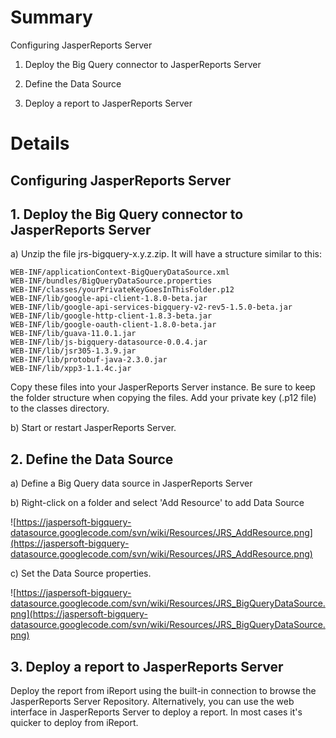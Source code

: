 # Summary #
Configuring JasperReports Server

1. Deploy the Big Query connector to JasperReports Server

2. Define the Data Source

3. Deploy a report to JasperReports Server

# Details #

## **Configuring JasperReports Server** ##

## **1. Deploy the Big Query connector to JasperReports Server** ##
a) Unzip the file jrs-bigquery-x.y.z.zip. It will have a structure similar to this:

```
WEB-INF/applicationContext-BigQueryDataSource.xml
WEB-INF/bundles/BigQueryDataSource.properties
WEB-INF/classes/yourPrivateKeyGoesInThisFolder.p12
WEB-INF/lib/google-api-client-1.8.0-beta.jar
WEB-INF/lib/google-api-services-bigquery-v2-rev5-1.5.0-beta.jar
WEB-INF/lib/google-http-client-1.8.3-beta.jar
WEB-INF/lib/google-oauth-client-1.8.0-beta.jar
WEB-INF/lib/guava-11.0.1.jar
WEB-INF/lib/js-bigquery-datasource-0.0.4.jar
WEB-INF/lib/jsr305-1.3.9.jar
WEB-INF/lib/protobuf-java-2.3.0.jar
WEB-INF/lib/xpp3-1.1.4c.jar
```

Copy these files into your JasperReports Server instance. Be sure to keep the folder structure when copying the files. Add your private key (.p12 file) to the classes directory.

b) Start or restart JasperReports Server.

## **2. Define the Data Source** ##

a) Define a Big Query data source in JasperReports Server

b) Right-click on a folder and select 'Add Resource' to add Data Source

![https://jaspersoft-bigquery-datasource.googlecode.com/svn/wiki/Resources/JRS_AddResource.png](https://jaspersoft-bigquery-datasource.googlecode.com/svn/wiki/Resources/JRS_AddResource.png)

c) Set the Data Source properties.

![https://jaspersoft-bigquery-datasource.googlecode.com/svn/wiki/Resources/JRS_BigQueryDataSource.png](https://jaspersoft-bigquery-datasource.googlecode.com/svn/wiki/Resources/JRS_BigQueryDataSource.png)

## **3. Deploy a report to JasperReports Server** ##

Deploy the report from iReport using the built-in connection to browse the JasperReports Server Repository. Alternatively, you can use the web interface in JasperReports Server to deploy a report. In most cases it's quicker to deploy from iReport.